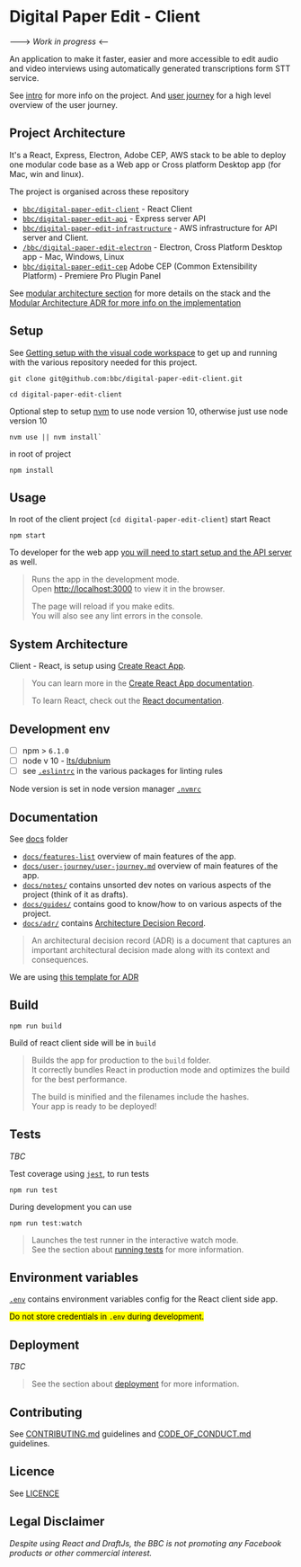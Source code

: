 # Digital Paper Edit - Client

---> _Work in progress_ <--

An application to make it faster, easier and more accessible to edit audio and video interviews using automatically generated transcriptions form STT service.

See [intro](./docs/intro.md) for more info on the project. And [user journey](./docs/guides/user-journey/user-journey.md) for a high level overview of the user journey.

## Project Architecture 

It's a React, Express, Electron, Adobe CEP, AWS stack to be able to deploy one modular code base as a Web app or Cross platform Desktop app (for Mac, win and linux).

The project is organised across these repository 

- [`bbc/digital-paper-edit-client`](https://github.com/bbc/digital-paper-edit-client) - React Client 
- [`bbc/digital-paper-edit-api`](https://github.com/bbc/digital-paper-edit-api) - Express server API
- [`bbc/digital-paper-edit-infrastructure`](https://github.com/bbc/digital-paper-edit-infrastructure) - AWS infrastructure for API server and Client.
- [`/bbc/digital-paper-edit-electron`](https://github.com/bbc/digital-paper-edit-electron) - Electron, Cross Platform Desktop app - Mac, Windows, Linux
- [`bbc/digital-paper-edit-cep`](https://github.com/bbc/digital-paper-edit-cep) Adobe CEP (Common Extensibility Platform) - Premiere Pro Plugin Panel

See [modular architecture section](./docs/guides/modular-architecture.md) for more details on the stack and the [Modular Architecture ADR for more info on the implementation](https://github.com/bbc/digital-paper-edit-client/blob/master/docs/ADR/2019-05-09-modular-architecture.md)


## Setup

<!-- _stack - optional_

_How to build and run the code/app_ -->

See [Getting setup with the visual code workspace](docs/guides/visual-code-workspace-setup.md) to get up and running with the various repository needed for this project.


```
git clone git@github.com:bbc/digital-paper-edit-client.git
```

```
cd digital-paper-edit-client
```

Optional step to setup [nvm](https://github.com/nvm-sh/nvm) to use node version 10, otherwise just use node version 10
```
nvm use || nvm install`
```

in root of project
```
npm install
```

## Usage

<!-- `cd` into the individual repository inside [`./packages`](./packages) and npm start, or see respective README and package.json for how deal with each. -->


In root of the client project (`cd digital-paper-edit-client`) start React 

```
npm start
```

To developer for the web app [you will need to start setup and the API server](https://github.com/bbc/digital-paper-edit-api#setup) as well.


>Runs the app in the development mode.<br>
Open [http://localhost:3000](http://localhost:3000) to view it in the browser.
>
>The page will reload if you make edits.<br>
You will also see any lint errors in the console.

<!-- additionally to develop for electron also run ,in another terminal, in root of project.

```
make start-electron
``` -->



## System Architecture

Client - React, is setup using [Create React App](https://facebook.github.io/create-react-app/docs/getting-started).

>You can learn more in the [Create React App documentation](https://facebook.github.io/create-react-app/docs/getting-started).
>
>To learn React, check out the [React documentation](https://reactjs.org/).


## Development env

<!--
 _How to run the development environment_

_Coding style convention ref optional, eg which linter to use_

_Linting, github pre-push hook - optional_ -->

- [ ] npm > `6.1.0`
- [ ] node v 10 - [lts/dubnium](https://scotch.io/tutorials/whats-new-in-node-10-dubnium)
- [ ] see [`.eslintrc`](./.eslintrc) in the various packages for linting rules

Node version is set in node version manager [`.nvmrc`](https://github.com/creationix/nvm#nvmrc)

<!-- TODO: Setup eslint in express server -->

## Documentation

See [docs](./docs) folder 

- [`docs/features-list`](./docs/features-list.md) overview of main features of the app.
- [`docs/user-journey/user-journey.md`](./docs/user-journey/user-journey.md) overview of main features of the app.
- [`docs/notes/`](./docs/notes/) contains unsorted dev notes on various aspects of the project (think of it as drafts).
- [`docs/guides/`](./docs/guides/) contains good to know/how to on various aspects of the project.
- [`docs/adr/`](./docs/adr/) contains [Architecture Decision Record](https://github.com/joelparkerhenderson/architecture_decision_record).

> An architectural decision record (ADR) is a document that captures an important architectural decision made along with its context and consequences.

We are using [this template for ADR](https://gist.github.com/iaincollins/92923cc2c309c2751aea6f1b34b31d95)
<!-- 
[There also QA testing docs](./docs/qa/README.md) to manual test the component before a major release, (QA testing does not require any technical knowledge). -->


## Build

<!-- _How to run build_ -->

<!-- See README for individual packages for more details ?-->

```
npm run build
```

Build of react client side will be in `build`

>Builds the app for production to the `build` folder.<br>
It correctly bundles React in production mode and optimizes the build for the best performance.
>
>The build is minified and the filenames include the hashes.<br>
Your app is ready to be deployed!


<!-- 
### Electron - Build
First do `make build-react` then 

```
make build-electron
```

`packages/client/dist` will contain your packaged version of the app for desktop -->

## Tests

<!-- _How to carry out tests_ -->

_TBC_

Test coverage using [`jest`](https://jestjs.io/), to run tests

```
npm run test
```

During development you can use

```
npm run test:watch
```

>Launches the test runner in the interactive watch mode.<br>
See the section about [running tests](https://facebook.github.io/create-react-app/docs/running-tests) for more information.

<!-- See README for individual packages for more details -->


<!-- ## Travis CI

On commit this repo uses the [.travis.yml](./.travis.yml) config tu run the automated test on [travis CI](https://travis-ci.org/bbc/react-transcript-editor). -->

## Environment variables

[`.env`](./.env) contains environment variables config for the React client side app.

<mark>Do not store credentials in `.env` during development.</mark>

## Deployment

<!-- _How to deploy the code/app into test/staging/production_ -->

_TBC_

<!-- See README for individual packages for more details -->

>See the section about [deployment](https://facebook.github.io/create-react-app/docs/deployment) for more information.

## Contributing

See [CONTRIBUTING.md](./CONTRIBUTING.md) guidelines and [CODE_OF_CONDUCT.md](./CODE_OF_CONDUCT.md) guidelines.

## Licence
<!-- mention MIT Licence -->
See [LICENCE](./LICENCE.md)

## Legal Disclaimer

_Despite using React and DraftJs, the BBC is not promoting any Facebook products or other commercial interest._


